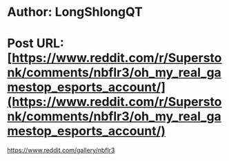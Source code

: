 # Author: LongShlongQT
# Post URL: [https://www.reddit.com/r/Superstonk/comments/nbflr3/oh_my_real_gamestop_esports_account/](https://www.reddit.com/r/Superstonk/comments/nbflr3/oh_my_real_gamestop_esports_account/)


https://www.reddit.com/gallery/nbflr3